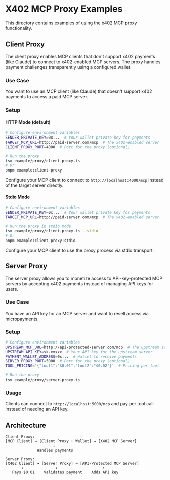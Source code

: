 # X402 MCP Proxy Examples

This directory contains examples of using the x402 MCP proxy functionality.

## Client Proxy

The client proxy enables MCP clients that don't support x402 payments (like Claude) to connect to x402-enabled MCP servers. The proxy handles payment challenges transparently using a configured wallet.

### Use Case
You want to use an MCP client (like Claude) that doesn't support x402 payments to access a paid MCP server.

### Setup

#### HTTP Mode (default)
```bash
# Configure environment variables
SENDER_PRIVATE_KEY=0x...  # Your wallet private key for payments
TARGET_MCP_URL=http://paid-server.com/mcp  # The x402-enabled server
CLIENT_PROXY_PORT=4000  # Port for the proxy (optional)

# Run the proxy
tsx example/proxy/client-proxy.ts
# Or
pnpm example:client-proxy
```

Configure your MCP client to connect to `http://localhost:4000/mcp` instead of the target server directly.

#### Stdio Mode
```bash
# Configure environment variables
SENDER_PRIVATE_KEY=0x...  # Your wallet private key for payments
TARGET_MCP_URL=http://paid-server.com/mcp  # The x402-enabled server

# Run the proxy in stdio mode
tsx example/proxy/client-proxy.ts --stdio
# Or
pnpm example:client-proxy:stdio
```

Configure your MCP client to use the proxy process via stdio transport.

## Server Proxy

The server proxy allows you to monetize access to API-key-protected MCP servers by accepting x402 payments instead of managing API keys for users.

### Use Case
You have an API key for an MCP server and want to resell access via micropayments.

### Setup
```bash
# Configure environment variables
UPSTREAM_MCP_URL=http://api-protected-server.com/mcp  # The upstream server
UPSTREAM_API_KEY=sk-xxxxx  # Your API key for the upstream server
PAYMENT_WALLET_ADDRESS=0x...  # Wallet to receive payments
SERVER_PROXY_PORT=5000  # Port for the proxy (optional)
TOOL_PRICING='{"tool1":"$0.01","tool2":"$0.02"}'  # Pricing per tool

# Run the proxy
tsx example/proxy/server-proxy.ts
```

### Usage
Clients can connect to `http://localhost:5000/mcp` and pay per tool call instead of needing an API key.

## Architecture

```
Client Proxy:
[MCP Client] → [Client Proxy + Wallet] → [X402 MCP Server]
                     ↓
              Handles payments

Server Proxy:
[X402 Client] → [Server Proxy] → [API-Protected MCP Server]
       ↓              ↓                    ↑
   Pays $0.01    Validates payment    Adds API key
```